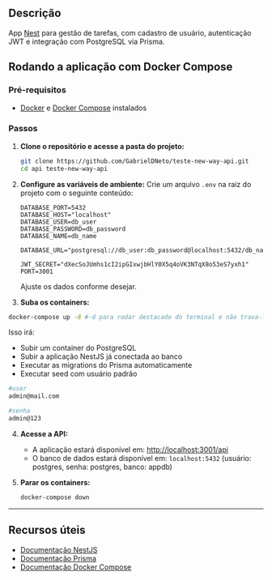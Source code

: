 ## Descrição

App [Nest](https://github.com/nestjs/nest) para gestão de tarefas, com cadastro de usuário, autenticação JWT e integração com PostgreSQL via Prisma.

## Rodando a aplicação com Docker Compose

### Pré-requisitos

- [Docker](https://www.docker.com/get-started) e [Docker Compose](https://docs.docker.com/compose/) instalados

### Passos

1. **Clone o repositório e acesse a pasta do projeto:**

   ```bash
   git clone https://github.com/GabrielDNeto/teste-new-way-api.git
   cd api teste-new-way-api
   ```

2. **Configure as variáveis de ambiente:**
   Crie um arquivo `.env` na raiz do projeto com o seguinte conteúdo:

   ```env
   DATABASE_PORT=5432
   DATABASE_HOST="localhost"
   DATABASE_USER=db_user
   DATABASE_PASSWORD=db_password
   DATABASE_NAME=db_name

   DATABASE_URL="postgresql://db_user:db_password@localhost:5432/db_name"

   JWT_SECRET="dXecSoJUmhs1cI2ipGIxwjbHlY0X5q4oVK3NTqX8o53eS7yxh1"
   PORT=3001
   ```

   Ajuste os dados conforme desejar.

3. **Suba os containers:**

```bash
docker-compose up -d #-d para rodar destacado do terminal e não trava-lo
```

Isso irá:

- Subir um container do PostgreSQL
- Subir a aplicação NestJS já conectada ao banco
- Executar as migrations do Prisma automaticamente
- Executar seed com usuário padrão

```bash
#user
admin@mail.com

#senha
admin@123
```

4. **Acesse a API:**

   - A aplicação estará disponível em: [http://localhost:3001/api](http://localhost:3001)
   - O banco de dados estará disponível em: `localhost:5432` (usuário: postgres, senha: postgres, banco: appdb)

5. **Parar os containers:**
   ```bash
   docker-compose down
   ```

---

## Recursos úteis

- [Documentação NestJS](https://docs.nestjs.com)
- [Documentação Prisma](https://www.prisma.io/docs)
- [Documentação Docker Compose](https://docs.docker.com/compose/)
